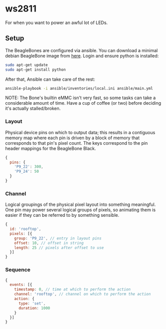 # ws2811

For when you want to power an awful lot of LEDs.

## Setup

The BeagleBones are configured via ansible. You can download a minimal debian BeagleBone image from [here](http://elinux.org/Beagleboard:BeagleBoneBlack_Debian). Login and ensure python is installed:

```sh
sudo apt-get update
sudo apt-get install python
```

After that, Ansible can take care of the rest:

```sh
ansible-playbook -i ansible/inventories/local.ini ansible/main.yml
```

NOTE: The Bone's builtin eMMC isn't very fast, so some tasks can take a considerable amount of time. Have a cup of coffee (or two) before deciding it's actually stalled/broken.

### Layout

Physical device pins on which to output data; this results in a contiguous memory map where each pin is driven by a block of memory that corresponds to that pin's pixel count. The keys correspond to the pin header mappings for the BeagleBone Black.

```js
{
  pins: {
    'P9_22': 300,
    'P9_24': 50
  }
}
```

### Channel

Logical groupings of the physical pixel layout into something meaningful. One pin may power several logical groups of pixels, so animating them is easier if they can be referred to by something sensible.

```js
{
  id: 'rooftop',
  pixels: [{
    group: 'P9_22', // entry in layout pins
    offset: 10, // offset in string
    length: 25 // pixels after offset to use
  }]
}
```

### Sequence

```js
{
  events: [{
    timestamp: 0, // time at which to perform the action
    channel: 'rooftop', // channel on which to perform the action
    action: {
      type: 'set',
      duration: 1000
    }
  }]
}
```
